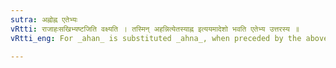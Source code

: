 ```yaml
---
sutra: अह्नोह्न एतेभ्यः
vRtti: राजाहःसखिभ्यष्टजिति वक्ष्यति । तस्मिन् अहन्नित्येतस्याह्न इत्ययमादेशो भवति एतेभ्य उत्तरस्य ॥
vRtti_eng: For _ahan_ is substituted _ahna_, when preceded by the above words, (and taking the affix _tach_ to be mentioned in (V. 4. 91)).

---
```

